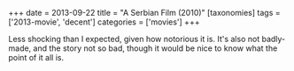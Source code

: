 +++
date = 2013-09-22
title = "A Serbian Film (2010)"
[taxonomies]
tags = ['2013-movie', 'decent']
categories = ['movies']
+++

Less shocking than I expected, given how notorious it is. It's also not
badly-made, and the story not so bad, though it would be nice to know
what the point of it all is.
